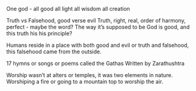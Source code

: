 One god - all good all light all wisdom all creation

Truth vs Falsehood, good verse evil
Truth, right, real, order of harmony, perfect - maybe the word? The way it’s supposed to be
God is good, and this truth his his principle?

Humans reside in a place with both good and evil or truth and falsehood, this falsehood came from the outside.

17 hymns or songs or poems called the Gathas
Written by Zarathushtra

Worship wasn’t at alters or temples, it was two elements in nature. Worshiping a fire or going to a mountain top to worship the air.